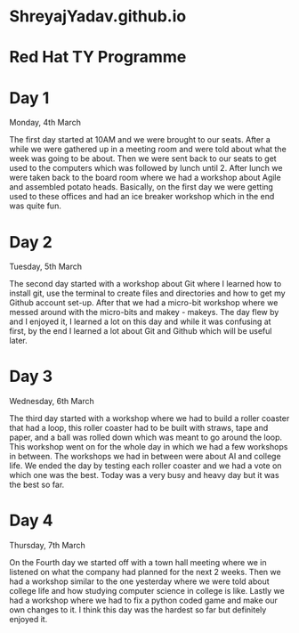 # ShreyajYadav.github.io

# Red Hat TY Programme

#                              Day 1

Monday, 4th March

The first day started at 10AM and we were brought to our seats.
After a while we were gathered up in a meeting room and were told about what the week was going to be about. 
Then we were sent back to our seats to get used to the computers which was followed by lunch until 2.
After lunch we were taken back to the board room where we had a workshop about Agile and assembled potato heads.
Basically, on the first day we were getting used to these offices and had an ice breaker workshop which in the end was quite fun.


#                             Day 2

Tuesday, 5th March

The second day started with a workshop about Git where I learned how to install git, use the terminal to create files and directories and how to get my Github account set-up. 
After that we had a micro-bit workshop where we messed around with the micro-bits and makey - makeys.
The day flew by and I enjoyed it, I learned a lot on this day and while it was confusing at first, by the end I learned a lot about Git and Github which will be useful later. 

#                             Day 3

Wednesday, 6th March

The third day started with a workshop where we had to build a roller coaster that had a loop, this roller coaster had to be built with straws, tape and paper, and a ball was rolled down which was meant to go around the loop. 
This workshop went on for the whole day in which we had a few workshops in between. 
The workshops we had in between were about AI and college life. 
We ended the day by testing each roller coaster and we had a vote on which one was the best. 
Today was a very busy and heavy day but it was the best so far.

#                             Day 4

Thursday, 7th March

On the Fourth day we started off with a town hall meeting where we in listened on what the company had planned for the next 2 weeks. 
Then we had a workshop similar to the one yesterday where we were told about college life and how studying computer science in college is like. 
Lastly we had a workshop where we had to fix a python coded game and make our own changes to it. 
I think this day was the hardest so far but definitely enjoyed it. 




